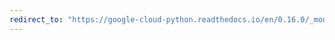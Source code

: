```yaml
---
redirect_to: "https://google-cloud-python.readthedocs.io/en/0.16.0/_modules/gcloud/datastore/batch.html"
---
```

